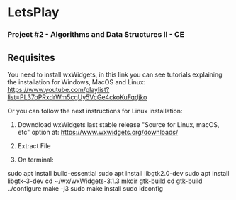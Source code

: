 # LetsPlay
### Project #2 - Algorithms and Data Structures II - CE

## Requisites

You need to install wxWidgets, in this link you can see tutorials explaining the installation for Windows, MacOS and Linux: https://www.youtube.com/playlist?list=PL37oPRxdrWm5cgUy5VcGe4ckoKuFqdjko 

Or you can follow the next instructions for Linux installation:

1. Downdload wxWidgets last stable release "Source for Linux, macOS, etc" option at:
https://www.wxwidgets.org/downloads/

2. Extract File

3. On terminal:


  sudo apt install build-essential
  sudo apt install libgtk2.0-dev
  sudo apt install libgtk-3-dev
  cd ~/wx/wxWidgets-3.1.3
  mkdir gtk-build
  cd gtk-build
  ../configure
  make -j3
  sudo make install
  sudo ldconfig
  
